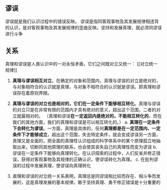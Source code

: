 ## 谬误
谬误就是我们认识过程中的错误反映。
谬误是指同客观事物及其发展规律相违背的认识，是对客观事物及其发展规律的歪曲反映。坚持和发展真理，就必须同谬误进行斗争

## 关系
真理和谬误是人类认识中的一对永恒矛盾，它们之间既对立又统一： 
[[对立统一规律]]
1. **真理与谬误相互对立**。在确定的对象和范围内，真理与谬误的对立是绝对的，与对象相符合的认识就是真理，与对象不相符合的认识就是谬误。即真理和谬误存在着原则界限。
2. **真理与谬误的对立也是相对的，它们在一定条件下能够相互转化**。真理与谬误的对立只是在非常有限的范围内才具有绝对的意义，超出这个范围，二者的对立就最相对的。
（真理和谬误**在一定返回内是绝对的，不能相互转化的**，而在我们的其他方面，我们的真理和谬误是可以相互转化的。）
 a. **真理在一定条件下会转化为谬误**。一方面，真理是具体的，任何**真理都是在一定范围内、一定条件下才能够成立**，超出这个范围，失去特定条件，就会变成谬误另一方面，真理又是全面的，把全面的真理性认识组成的科学体系中的某个原理孤立地抽取出来，切断同其他原理的联系，也会使其丧失自己的真理性而变为谬误
 b. 谬误在一定条件下能够向真理转化。在认识探索的过程中，人们反省并修正错误，获得对客观事物及其规律的正确认识，使谬误转化为真理。
 c. 在批判谬误的过程中发展真理，使谬误向真理转化
 
3. 直理和谬误的对立统一关系表明，真理总是同谬误相比较而存在、相斗争而发展的，这是真理发展的基本规律。敢于坚持真理、勇干修正错误是十分重要的
